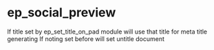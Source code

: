 # ep_social_preview
If title set by ep_set_title_on_pad module will use that title for meta title generating 
If noting set before will set untitle document